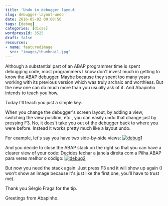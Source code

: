 ```yaml
---
title: 'Undo in debugger layout'
slug: debugger-layout-undo
date: 2016-05-02 09:00:56
tags: [debug]
categories: [dicas]
wordpressId: 3525
draft: false
resources:
- name: featuredImage
  src: "images/thumbnail.jpg"
---
```

Although a substantial part of an ABAP programmer time is spent debugging code, most programmers I know don't invest much in getting to know the ABAP debugger. Maybe because they spent too many years working with its previous version which was truly archaic and worthless. But the new one can do much more than you usually ask of it. And Abapinho intends to teach you how.

Today I'll teach you just a simple key.

<!--more-->

When you change the debugger's screen layout, by adding a view, switching the view position, etc., you can easily undo that change just by pressing F3. No, it does't take you out of the debugger back to where you were before. Instead it works pretty much like a layout undo.

For example, let's say you have two side-by-side views:
[![debug1][1]][1]

And you decide to close the ABAP stack on the right so that you can have a clearer view of your code:
Decides fechar a janela direita com a Pilha ABAP para veres melhor o código:
[![debug2][2]][2]

But now you need the stack again. Just press F3 and it will show up again (I won't show an image because it's just like the first one, you'll have to trust me).

Thank you Sérgio Fraga for the tip.

Greetings from Abapinho.

   [1]: images/debug1.png
   [2]: images/debug2.png
